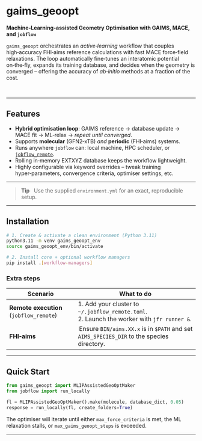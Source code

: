 # gaims_geoopt

**Machine‑Learning‑assisted Geometry Optimisation with GAIMS, MACE, and `jobflow`**

`gaims_geoopt` orchestrates an *active‑learning* workflow that couples high‑accuracy
FHI‑aims reference calculations with fast MACE force‑field
relaxations.  The loop automatically fine‑tunes an interatomic
potential on‑the‑fly, expands its training database, and decides when the
geometry is converged – offering the accuracy of *ab‑initio* methods at a
fraction of the cost.

<br>

---

## Features

- **Hybrid optimisation loop**: GAIMS reference → database update → MACE fit →
  ML‑relax → *repeat until converged*.
- Supports **molecular** (GFN2‑xTB) *and* **periodic** (FHI‑aims) systems.
- Runs anywhere `jobflow` can: local machine, HPC scheduler, or
  [`jobflow_remote`](https://materialsproject.github.io/jobflow-remote/).
- Rolling in‑memory EXTXYZ database keeps the workflow lightweight.
- Highly configurable via keyword overrides – tweak training hyper‑parameters,
  convergence criteria, optimiser settings, etc.

---

> **Tip**   Use the supplied `environment.yml` for an exact, reproducible setup.

---

## Installation

```bash
# 1. Create & activate a clean environment (Python 3.11)
python3.11 -m venv gaims_geoopt_env
source gaims_geoopt_env/bin/activate

# 2. Install core + optional workflow managers
pip install .[workflow-managers]
```

### Extra steps

| Scenario            | What to do                                                                 |
|---------------------|-----------------------------------------------------------------------------|
| **Remote execution** (`jobflow_remote`) | 1. Add your cluster to `~/.jobflow_remote.toml`.<br>2. Launch the worker with `jfr runner &`. |
| **FHI‑aims**        | Ensure `BIN/aims.XX.x` is in `$PATH` and set `AIMS_SPECIES_DIR` to the species directory. |

---

## Quick Start

```python
from gaims_geoopt import MLIPAssistedGeoOptMaker
from jobflow import run_locally

fl = MLIPAssistedGeoOptMaker().make(molecule, database_dict, 0.05)
response = run_locally(fl, create_folders=True)
```

The optimiser will iterate until either `max_force_criteria` is met, the ML
relaxation stalls, or `max_gaims_geoopt_steps` is exceeded.

---

